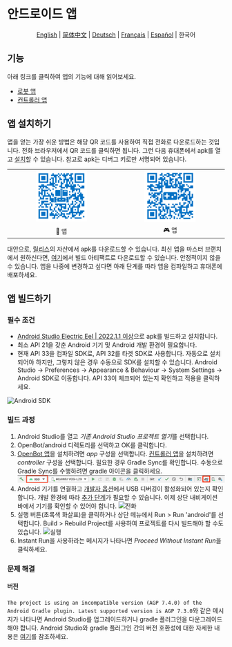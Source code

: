 # 안드로이드 앱

<p align="center">
  <a href="README.md">English</a> |
  <a href="README.zh-CN.md">简体中文</a> |
  <a href="README.de-DE.md">Deutsch</a> |
  <a href="README.fr-FR.md">Français</a> |
  <a href="README.es-ES.md">Español</a> |
  <span>한국어</span>
</p>

## 기능

아래 링크를 클릭하여 앱의 기능에 대해 읽어보세요.

- [로봇 앱](robot/README.md)
- [컨트롤러 앱](controller/README.md)

## 앱 설치하기

앱을 얻는 가장 쉬운 방법은 해당 QR 코드를 사용하여 직접 전화로 다운로드하는 것입니다. 전화 브라우저에서 QR 코드를 클릭하면 됩니다. 그런 다음 휴대폰에서 apk를 열고 [설치](https://www.lifewire.com/install-apk-on-android-4177185)할 수 있습니다. 참고로 apk는 디버그 키로만 서명되어 있습니다.

<table style="width:100%;border:none;text-align:center">
  <tr>
    <td>  <a href="https://app.openbot.org/robot" target="_blank">
    <img alt="🤖 앱" width="50%" src="../docs/images/robot_app_qr_code.png" />
  </a>
    </td>
    <td>
  <a href="https://app.openbot.org/controller" target="_blank">
    <img alt="🎮 앱" width="50%" src="../docs/images/controller_app_qr_code.png" />
  </a>
      </td>
  </tr>
  <tr>
    <td>🤖 앱</td>
    <td>🎮 앱</td>
  </tr>
</table>

대안으로, [릴리스](https://github.com/ob-f/OpenBot/releases)의 자산에서 apk를 다운로드할 수 있습니다. 최신 앱을 마스터 브랜치에서 원하신다면, [여기](https://github.com/ob-f/OpenBot/actions?query=workflow%3A%22Java+CI+with+Gradle%22)에서 빌드 아티팩트로 다운로드할 수 있습니다. 안정적이지 않을 수 있습니다. 앱을 나중에 변경하고 싶다면 아래 단계를 따라 앱을 컴파일하고 휴대폰에 배포하세요.

## 앱 빌드하기

### 필수 조건

- [Android Studio Electric Eel | 2022.1.1 이상](https://developer.android.com/studio/index.html)으로 apk를 빌드하고 설치합니다.
- 최소 API 21을 갖춘 Android 기기 및 Android 개발 환경이 필요합니다.
- 현재 API 33을 컴파일 SDK로, API 32를 타겟 SDK로 사용합니다. 자동으로 설치되어야 하지만, 그렇지 않은 경우 수동으로 SDK를 설치할 수 있습니다. Android Studio -> Preferences -> Appearance & Behaviour -> System Settings -> Android SDK로 이동합니다. API 33이 체크되어 있는지 확인하고 적용을 클릭하세요.

![Android SDK](../docs/images/android_studio_sdk.jpg)

### 빌드 과정

1. Android Studio를 열고 *기존 Android Studio 프로젝트 열기*를 선택합니다.
2. OpenBot/android 디렉토리를 선택하고 OK를 클릭합니다.
3. [OpenBot 앱](app/README.md)을 설치하려면 *app* 구성을 선택합니다. [컨트롤러 앱](controller/README.md)을 설치하려면 *controller* 구성을 선택합니다. 필요한 경우 Gradle Sync를 확인합니다. 수동으로 Gradle Sync를 수행하려면 gradle 아이콘을 클릭하세요.
   ![Gradle Sync](../docs/images/android_studio_bar_gradle.jpg)
4. Android 기기를 연결하고 [개발자 옵션](https://developer.android.com/studio/debug/dev-options)에서 USB 디버깅이 활성화되어 있는지 확인합니다. 개발 환경에 따라 [추가 단계](https://developer.android.com/studio/run/device)가 필요할 수 있습니다. 이제 상단 내비게이션 바에서 기기를 확인할 수 있어야 합니다.
   ![전화](../docs/images/android_studio_bar_phone.jpg)
5. 실행 버튼(초록색 화살표)을 클릭하거나 상단 메뉴에서 Run > Run 'android'를 선택합니다. Build > Rebuild Project를 사용하여 프로젝트를 다시 빌드해야 할 수도 있습니다.
   ![실행](../docs/images/android_studio_bar_run.jpg)
6. Instant Run을 사용하라는 메시지가 나타나면 *Proceed Without Instant Run*을 클릭하세요.

### 문제 해결

#### 버전

`The project is using an incompatible version (AGP 7.4.0) of the Android Gradle plugin. Latest supported version is AGP 7.3.0`와 같은 메시지가 나타나면 Android Studio를 업그레이드하거나 gradle 플러그인을 다운그레이드해야 합니다. Android Studio와 gradle 플러그인 간의 버전 호환성에 대한 자세한 내용은 [여기](https://developer.android.com/studio/releases/gradle-plugin#android_gradle_plugin_and_android_studio_compatibility)를 참조하세요.